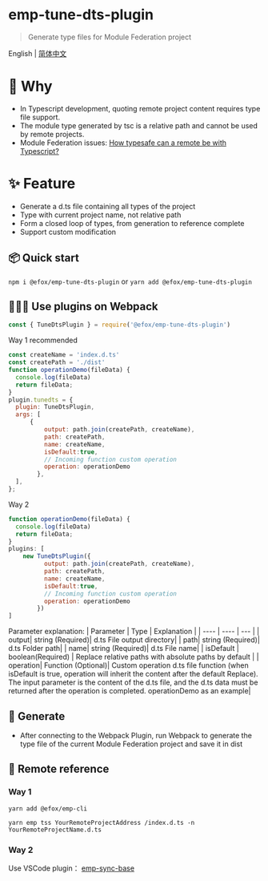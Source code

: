 # emp-tune-dts-plugin

> Generate type files for Module Federation project

English | [简体中文](./README-zh_CN.md)

# 🧐 Why
+ In Typescript development, quoting remote project content requires type file support.
+ The module type generated by tsc is a relative path and cannot be used by remote projects.
+ Module Federation issues: [How typesafe can a remote be with Typescript?](https://github.com/module-federation/module-federation-examples/issues/20)

# ✨ Feature
+ Generate a d.ts file containing all types of the project
+ Type with current project name, not relative path
+ Form a closed loop of types, from generation to reference complete
+ Support custom modification

## 📦 Quick start

`npm i @efox/emp-tune-dts-plugin` or `yarn add @efox/emp-tune-dts-plugin`

## 👨🏻‍💻 Use plugins on Webpack

```js
const { TuneDtsPlugin } = require('@efox/emp-tune-dts-plugin')
```

Way 1 recommended

```js
const createName = 'index.d.ts'
const createPath = './dist'
function operationDemo(fileData) {
  console.log(fileData)
  return fileData;
}
plugin.tunedts = {
  plugin: TuneDtsPlugin,
  args: [
      {
          output: path.join(createPath, createName),
          path: createPath,
          name: createName,
          isDefault:true,
          // Incoming function custom operation
          operation: operationDemo
        },
  ],
};
```

Way 2

```js
function operationDemo(fileData) {
  console.log(fileData)
  return fileData;
}
plugins: [
    new TuneDtsPlugin({
          output: path.join(createPath, createName),
          path: createPath,
          name: createName,
          isDefault:true,
          // Incoming function custom operation
          operation: operationDemo
        })
]
```

Parameter explanation:
| Parameter | Type | Explanation |
| ---- | ---- | --- |
| output| string (Required)| d.ts File output directory|
| path| string (Required)| d.ts Folder path|
| name| string (Required)| d.ts File name|
| isDefault | boolean(Required) | Replace relative paths with absolute paths by default |
| operation| Function (Optional)| Custom operation d.ts file function (when isDefault is true, operation will inherit the content after the default Replace). The input parameter is the content of the d.ts file, and the d.ts data must be returned after the operation is completed. operationDemo as an example|

## 💪 Generate

+ After connecting to the Webpack Plugin, run Webpack to generate the type file of the current Module Federation project and save it in dist

## 🔗 Remote reference
### Way 1
`yarn add @efox/emp-cli`

`yarn emp tss YourRemoteProjectAddress /index.d.ts -n YourRemoteProjectName.d.ts `

### Way 2
Use VSCode plugin： [emp-sync-base](https://marketplace.visualstudio.com/items?itemName=Benny.emp-sync-base)
